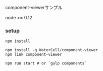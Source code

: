 
component-viewerサンプル

node >= 0.12

### setup

```
npm install

npm install -g WaterCell/component-viewer
npm link component-viewer

npm run start # or `gulp components`
```
